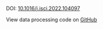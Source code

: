DOI: [10.1016/j.isci.2022.104097](https://doi.org/10.1016/j.isci.2022.104097)

View data processing code on [GitHub](https://github.com/vitessce/vitessce-python/tree/main/demos/marshall-2022)

